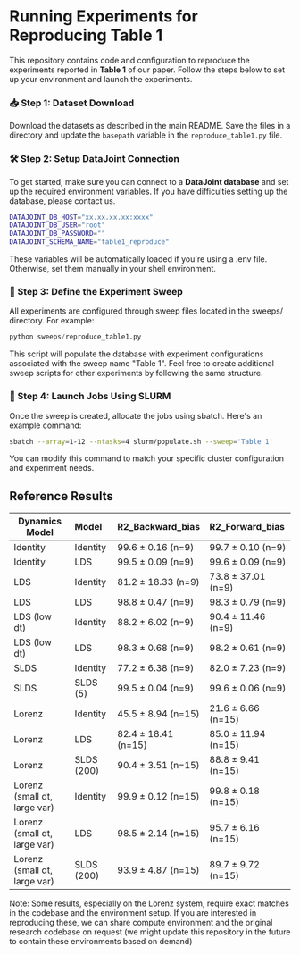 # Running Experiments for Reproducing Table 1

This repository contains code and configuration to reproduce the experiments reported in **Table 1** of our paper. Follow the steps below to set up your environment and launch the experiments.

### 📥 Step 1: Dataset Download

Download the datasets as described in the main README. Save the files in a directory and update the `basepath` variable in the `reproduce_table1.py` file.

### 🛠️ Step 2: Setup DataJoint Connection

To get started, make sure you can connect to a **DataJoint database**  and set up the required environment variables. If you have difficulties setting up the database, please contact us.

```bash
DATAJOINT_DB_HOST="xx.xx.xx.xx:xxxx"
DATAJOINT_DB_USER="root"
DATAJOINT_DB_PASSWORD=""
DATAJOINT_SCHEMA_NAME="table1_reproduce"
```

These variables will be automatically loaded if you're using a .env file.  Otherwise, set them manually in your shell environment.

### 🧪 Step 3: Define the Experiment Sweep

All experiments are configured through sweep files located in the sweeps/ directory. For example:

```python
python sweeps/reproduce_table1.py
```

This script will populate the database with experiment configurations associated with the sweep name "Table 1". Feel free to create additional sweep scripts for other experiments by following the same structure.

### 🚀 Step 4: Launch Jobs Using SLURM

Once the sweep is created, allocate the jobs using sbatch. Here's an example command:

```bash
sbatch --array=1-12 --ntasks=4 slurm/populate.sh --sweep='Table 1'
```

You can modify this command to match your specific cluster configuration and experiment needs.


## Reference Results

| Dynamics Model                           | Model              | R2_Backward_bias    | R2_Forward_bias     |
|------------------------------------------|:-------------------|:-------------------|:-------------------|
| Identity                                 | Identity          | 99.6 ± 0.16 (n=9)  | 99.7 ± 0.10 (n=9)  |
| Identity                                 | LDS               | 99.5 ± 0.09 (n=9)  | 99.6 ± 0.09 (n=9)  |
| LDS                                      | Identity          | 81.2 ± 18.33 (n=9) | 73.8 ± 37.01 (n=9) |
| LDS                                      | LDS               | 98.8 ± 0.47 (n=9)  | 98.3 ± 0.79 (n=9)  |
| LDS (low dt)                            | Identity          | 88.2 ± 6.02 (n=9)  | 90.4 ± 11.46 (n=9) |
| LDS (low dt)                            | LDS               | 98.3 ± 0.68 (n=9)  | 98.2 ± 0.61 (n=9)  |
| SLDS                                     | Identity          | 77.2 ± 6.38 (n=9)  | 82.0 ± 7.23 (n=9)  |
| SLDS                                     | SLDS (5)          | 99.5 ± 0.04 (n=9)  | 99.6 ± 0.06 (n=9)  |
| Lorenz                                   | Identity          | 45.5 ± 8.94 (n=15) | 21.6 ± 6.66 (n=15) |
| Lorenz                                   | LDS               | 82.4 ± 18.41 (n=15)| 85.0 ± 11.94 (n=15)|
| Lorenz                                   | SLDS (200)        | 90.4 ± 3.51 (n=15) | 88.8 ± 9.41 (n=15) |
| Lorenz (small dt, large var)            | Identity          | 99.9 ± 0.12 (n=15) | 99.8 ± 0.18 (n=15) |
| Lorenz (small dt, large var)            | LDS               | 98.5 ± 2.14 (n=15) | 95.7 ± 6.16 (n=15) |
| Lorenz (small dt, large var)            | SLDS (200)        | 93.9 ± 4.87 (n=15) | 89.7 ± 9.72 (n=15) |



Note: Some results, especially on the Lorenz system, require exact matches in the codebase and the environment setup.
If you are interested in reproducing these, we can share compute environment and the original research codebase on request (we might update this repository in the future to contain these environments based on demand)
